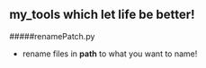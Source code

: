 ## my_tools which let life be better!
#####renamePatch.py
+ rename files in <strong>path</strong> to what you want to name!
